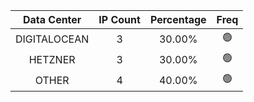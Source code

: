 | Data Center | IP Count | Percentage | Freq |
|:------------:|:--------:|:-----------:|:-----:|
| DIGITALOCEAN | 3 | 30.00% | 🟢 |
| HETZNER | 3 | 30.00% | 🟢 |
| OTHER | 4 | 40.00% | 🟢 |
